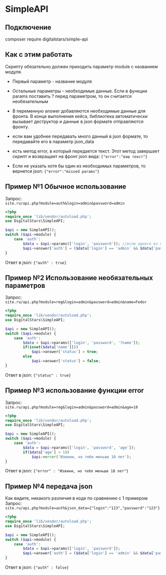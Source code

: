 # SimpleAPI

## Подключение
composer require digitalstars/simple-api

## Как с этим работать
Скрипту обязательно должен приходить параметр module с названием модуля.  
* Первый параметр - название модуля
* Остальные параметры - необходимые данные. Если в функции params поставить ? перед параметром, то он считается необязательным
* В переменную answer добавляются необходимые данные для фронта. В конце выполнения кейса, библиотека автоматически вызывает деструктор и данные в json формате отправляются фронту.
* если вам удобнее передавать много данный в json формате, то передавайте его в параметр json_data
* есть метод error, в который передается текст. Этот метод завершает скрипт и возвращает на фронт json вида:
```{"error":"ваш текст"}```

* Если не указать хотя бы один из необходимых параметров, то вернется json:
```{"error":"missed params"}```

## Пример №1 Обычное использование
Запрос:  
```site.ru/api.php?module=auth&login=admin&password=admin```  

```php
<?php
require_once 'lib/vendor/autoload.php';
use DigitalStars\SimpleAPI;

$api = new SimpleAPI();
switch ($api->module) {
    case 'auth':
        $data = $api->params(['login', 'password']); //если одного из параметров не будет, скрипт завершится с error
        $api->answer['auth'] = ($data['login'] == 'admin' && $data['password'] == 'admin');
}
```
Ответ в json:
```{"auth" : true}```


## Пример №2 Использование необязательных параметров
Запрос:  
```site.ru/api.php?module=reg&login=admin&password=admin&name=Fedor```  

```php
<?php
require_once 'lib/vendor/autoload.php';
use DigitalStars\SimpleAPI;

$api = new SimpleAPI();
switch ($api->module) {
    case 'auth':
        $data = $api->params(['login', 'password', '?name']);
        if(isset($data['name']]))
            $api->answer['status'] = true;
        else
            $api->answer['status'] = false;
}
```
Ответ в json:
```{"status" : true}```

## Пример №3 использование функции error
Запрос:  
```site.ru/api.php?module=reg&login=admin&password=admin&age=10```  

```php
<?php
require_once 'lib/vendor/autoload.php';
use DigitalStars\SimpleAPI;

$api = new SimpleAPI();
switch ($api->module) {
    case 'auth':
        $data = $api->params(['login', 'password', 'age']);
        if($data['age'] < 18)
            $api->error('Извини, но тебе меньше 18 лет');
}
```
Ответ в json:
```{"error" : "Извини, но тебе меньше 18 лет"}```


## Пример №4 передача json
Как видите, никакого различия в коде по сравнению с 1 примером
Запрос:  
```site.ru/api.php?module=auth&json_data={"login":"123","password":"123"}```

```php
<?php
require_once 'lib/vendor/autoload.php';
use DigitalStars\SimpleAPI;

$api = new SimpleAPI();
switch ($api->module) {
    case 'auth':
        $data = $api->params(['login', 'password']);
        $api->answer['auth'] = ($data['login'] == 'admin' && $data['password'] == 'admin');
}
```
Ответ в json:
```{"auth" : false}```
